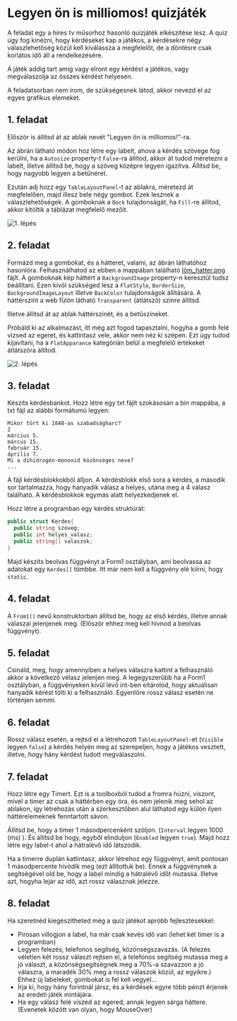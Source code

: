 # Legyen ön is milliomos! quizjáték

A feladat egy a híres tv műsorhoz hasonló quizjáték elkészítése lesz. A quiz úgy fog kinézni, hogy kérdéseket kap a játékos,
a kérdésekre négy válaszlehetőség közül kell kiválassza a megfelelőt, de a döntésre csak korlátos idő áll a rendelkezésére.

A játék addig tart amíg vagy elront egy kérdést a játékos, vagy megválaszolja az összes kérdést helyesen.

A feladatsorban nem írom, de szükségesnek látod, akkor nevezd el az egyes grafikus elemeket.

## 1. feladat
Először is állítsd át az ablak nevét "Legyen ön is milliomos!"-ra.

Az ábrán látható módon hoz létre egy labelt, ahova a kérdés szövege fog kerülni, ha a `Autosize` property-t `False`-ra állítod,
akkor át tudod méretezni a labelt, illetve állítsd be, hogy a szöveg középre legyen igazítva. Állítsd be, hogy nagyobb legyen a betűnéret.

Ezután adj hozz egy `TableLayoutPanel`-t az ablakra, méretezd át megfelelően, majd illesz bele négy gombot. Ezek lesznek a válaszlehetőségek.
A gomboknak a `Dock` tulajdonságát, ha `Fill`-re állítod, akkor kitöltik a táblázat megfelelő mezőit.

![1. lépés](löm1.PNG)

## 2. feladat

Formázd meg a gombokat, és a hátteret, valami, az ábrán láthatóhoz hasonlóra. Felhasználhatod az ebben a mappában található [löm_hatter.png](löm_hatter.png) fájlt.
A gomboknak kép háttért a `BackgroundImage` property-n keresztül tudsz beállítani. Ezen kívól szükséged lesz a `FlatStyle`, `BorderSize`, `BackgroundImageLayout`
illetve `BackColor` tulajdonságok állítására. A háttérszínt a web fülön látható `Transparent` (átlátszó) színre állítsd.

Illetve állítsd át az ablak háttérszínét, és a betűszíneket.

Próbáld ki az alkalmazást, itt még azt fogod tapasztalni, hogyha a gomb felé vizsed az egeret, és kattintasz vele, akkor nem néz ki szépen.
Ezt úgy tudod kijavítani, ha a `FlatApparance` kategórián belül a megfelelő értékeket átlátszóra állítod.

![2. lépés](löm2.PNG)

## 3. feladat

Készíts kérdésbankot. Hozz létre egy txt fájlt szokásosan a bin mappába, a txt fájl az alábbi formátumú legyen:

```
Mikor tört ki 1848-as szabadságharc?
2
március 5.
márcus 15.
február 15.
április 7.
Mi a dihidrogén-monoxid közönséges neve?
...
```

A fájl kérdésblokkokból álljon. A kérdésblokk első sora a kérdés, a második sor tartalmazza, hogy hanyadik válasz a helyes, utána meg a 4 válasz található.
A kérdésblokkok egymás alatt helyezkedjenek el.

Hozz létre a programban egy kérdés struktúrát:
```cs
public struct Kerdes{
  public string szoveg;
  public int helyes_valasz;
  public string[] valaszok;
}
```

Majd készíts beolvas függvényt a Form1 osztályban, ami beolvassa az adatokat egy `Kerdes[]` tömbbe. Itt már nem kell a függvény elé kiírni, hogy `static`.

## 4. feladat

A `From1()` nevű konstruktorban állítsd be, hogy az első kérdés, illetve annak válaszai jelenjenek meg. (Először ehhez meg kell hívnod a beolvas függvényt).

## 5. feladat

Csináld, meg, hogy amennyiben a helyes válaszra kattint a felhasználó akkor a következő vélasz jelenjen meg.
A legegyszerűbb ha a Form1 osztályban, a függvényeken kívül lévő int-ben eltárolod, hogy aktuálisan hanyadik kérést tölti ki a felhasználó.
Egyenlőre rossz válasz esetén ne történjen semmi.

## 6. feladat
Rossz válasz esetén, a rejtsd el a létrehozott `TableLayoutPanel`-et (`Visible` legyen `false`) a kérdés helyén meg az szerepeljen, hogy 
a játékos vesztett, illetve, hogy hány kérdést tudott megválaszolni.

## 7. feladat

Hozz létre egy Timert. Ezt is a toolboxból tudod a fromra húzni, viszont, mivel a timer az csak a háttérben egy óra, és nem jelenik meg sehol az ablakon,
így létrehozás után a szerkesztőben alul láthatod egy külön ilyen háttérelemeknek fenntartott sávon.

Állítsd be, hogy a timer 1 másodpercenként szóljon. (`Interval` legyen 1000 (ms) ). És állítsd be hogy, egyből elinduljon (`Enabled` legyen `true`).
Majd hozz létre egy label-t ahol a hátralévő idő látszódik.

Ha a timerre duplán kattintasz, akkor létrehoz egy függvényt, amit pontosan 1 másodpercente hívódik meg (ezt állítottuk be).
Ennek a függvénynek a segítségével old be, hogy a label mindig a hátralévő időt mutassa. Illetve azt, hogyha lejár az idő, azt rossz válasznak jelezze.

## 8. feladat
Ha szeretnéd kiegészítheted még a quiz játékot apróbb fejlesztésekkel:
- Pirosan villogjon a label, ha már csak kevés idő van (lehet két timer is a programban)
- Legyen felezés, telefonos segítség, közönségszavazás. (A felezés véletlen két rossz választ rejtsen el,
a telefonos segítség mutassa meg a jó választ, a közönségsegítségnek meg a 70%-a szavazzon a jó válaszra, a maradék 30% meg a rossz válaszok közül, az egyikre.)
Ehhez új labeleket, gombokat is fel kell vegyél...
- Írja ki, hogy hány forintnál jársz, és a kérdések egyre több pénzt érjenek az eredeti játék mintájára.
- Ha egy válasz felé viszed az egered, annak legyen sárga háttere. (Evenetek között van olyan, hogy MouseOver)

